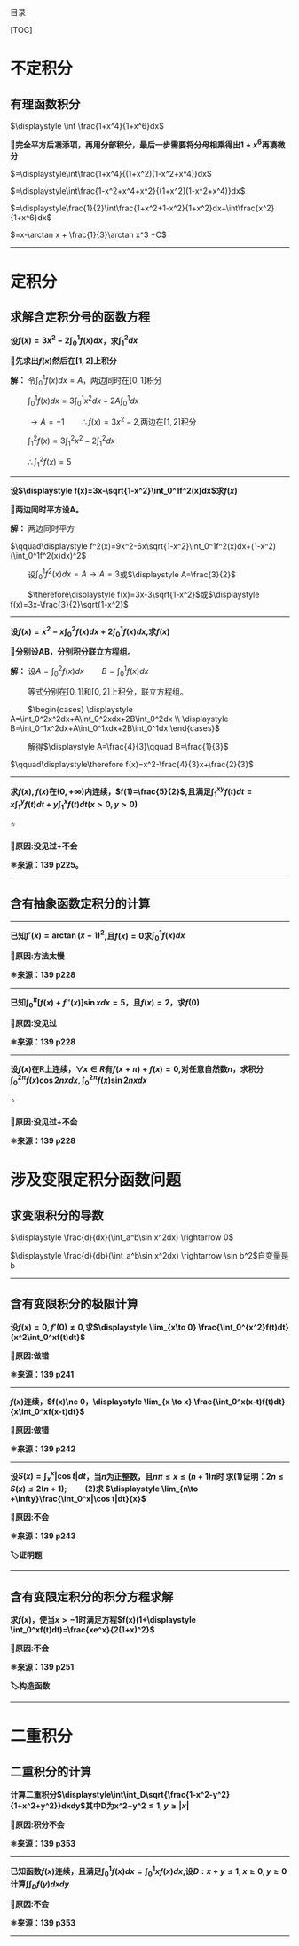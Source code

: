 目录

[TOC]
# 不定积分

## 有理函数积分

$\displaystyle \int \frac{1+x^4}{1+x^6}dx$

**🧠完全平方后凑添项，再用分部积分，最后一步需要将分母相乘得出$1+x^6$再凑微分**

$=\displaystyle\int\frac{1+x^4}{(1+x^2)(1-x^2+x^4)}dx$

$=\displaystyle\int\frac{1-x^2+x^4+x^2}{(1+x^2)(1-x^2+x^4)}dx$

$=\displaystyle\frac{1}{2}\int\frac{1+x^2+1-x^2}{1+x^2}dx+\int\frac{x^2}{1+x^6}dx$

$=x-\arctan x + \frac{1}{3}\arctan x^3 +C$

****
# 定积分
## 求解含定积分号的函数方程

**设$f(x)=3x^2-2\displaystyle\int_0^1 f(x)dx$，求$\displaystyle\int_1^2dx$**

**🧠先求出$f(x)$然后在$[1,2]$上积分**

**解：** 令$\displaystyle\int_0^1f(x)dx=A$，两边同时在$[0,1]$积分

$\qquad$$\displaystyle\int_0^1f(x)dx=3\int_0^1x^2dx-2A\int_0^1dx$

$\qquad$$\rightarrow A=-1\qquad\therefore f(x)=3x^2-2$,两边在$[1,2]$积分

$\qquad$$\displaystyle  \int_1^2f(x)=3\int_1^2x^2-2\int _1^2dx$

$\qquad$$\therefore \displaystyle \int_1^2f(x)=5$
****

**设$\displaystyle f(x)=3x-\sqrt{1-x^2}\int_0^1f^2(x)dx$求$f(x)$**

**🧠两边同时平方设A。**

**解：** 两边同时平方

$\qquad\displaystyle f^2(x)=9x^2-6x\sqrt{1-x^2}\int_0^1f^2(x)dx+(1-x^2)(\int_0^1f^2(x)dx)^2$

$\qquad$设$\displaystyle \int_0^1f^2(x)dx=A \rightarrow A=3$或$\displaystyle A=\frac{3}{2}$

$\qquad$$\therefore\displaystyle f(x)=3x-3\sqrt{1-x^2}$或$\displaystyle f(x)=3x-\frac{3}{2}\sqrt{1-x^2}$

***

**设$\displaystyle f(x)=x^2-x\int_0^2f(x)dx+2\int_0^1f(x)dx$,求$f(x)$**

**🧠分别设AB，分别积分联立方程组。**

**解：** 设$\displaystyle A=\int_0^2 f(x)dx\qquad B=\int_0^1f(x)dx$

$\qquad$等式分别在$[0,1]$和$[0,2]$上积分，联立方程组。

$\qquad$$\begin{cases}
    \displaystyle A=\int_0^2x^2dx+A\int_0^2xdx+2B\int_0^2dx   \\
    \displaystyle B=\int_0^1x^2dx+A\int_0^1xdx+2B\int_0^1dx
\end{cases}$

$\qquad$解得$\displaystyle A=\frac{4}{3}\qquad B=\frac{1}{3}$

$\qquad\displaystyle\therefore f(x)=x^2-\frac{4}{3}x+\frac{2}{3}$

***

**求$f(x),f(x)$在$(0,+\infty)$内连续，$f(1)=\frac{5}{2}$,且满足$\displaystyle \int_1^{xy}f(t)dt=x\int_1^yf(t)dt+y\int_1^xf(t)dt(x>0,y>0)$**

⭐

**🚪原因:没见过+不会**

**⚛️来源：139 p225。**

***
## 含有抽象函数定积分的计算

***

**已知$f'(x)=\arctan(x-1)^2$,且$f(x)=0$求$\displaystyle \int_0^1f(x)dx$**

**🚪原因:方法太慢**

**⚛️来源：139 p228**

***

**已知$\displaystyle \int_0^\pi[f(x)+f''(x)]\sin xdx=5$，且$f(x)=2$，求$f(0)$**

**🚪原因:没见过**

**⚛️来源：139 p228**

***

**设$f(x)$在R上连续，$\forall x\in R$有$f(x+\pi)+f(x)=0$,对任意自然数$n$，求积分$\displaystyle \int_0^{2\pi}f(x)\cos 2nxdx,\int_0^{2\pi}f(x)\sin 2nxdx$**

⭐

**🚪原因:没见过+不会**

**⚛️来源：139 p228**

# 涉及变限定积分函数问题
## 求变限积分的导数

$\displaystyle \frac{d}{dx}(\int_a^b\sin x^2dx) \rightarrow 0$

$\displaystyle \frac{d}{db}(\int_a^b\sin x^2dx) \rightarrow \sin b^2$自变量是b

***

## 含有变限积分的极限计算

**设$f(x)=0,f'(0)\ne 0,$求$\displaystyle \lim_{x\to 0} \frac{\int_0^{x^2}f(t)dt}{x^2\int_0^xf(t)dt}$**

**🚪原因:做错**

**⚛️来源：139 p241**

***

**$f(x)$连续，$f(x)\ne 0，\displaystyle \lim_{x \to x} \frac{\int_0^x(x-t)f(t)dt}{x\int_0^xf(x-t)dt}$**

**🚪原因:做错**

**⚛️来源：139 p242**

***

**设$S(x)=\displaystyle \int_x^x|\cos t|dt$，当$n$为正整数，且$n\pi \leq x\leq(n+1)\pi$时
求(1)证明：$2n\leq S(x)\leq2(n+1);\qquad$(2)求
$\displaystyle \lim_{n\to +\infty}\frac{\int_0^x|\cos t|dt}{x}$**

**🚪原因:不会**

**⚛️来源：139 p243**

**🏷️证明题**

***

## 含有变限定积分的积分方程求解

**求$f(x)$，使当$x>-1$时满足方程$f(x)(1+\displaystyle \int_0^xf(t)dt)=\frac{xe^x}{2(1+x)^2}$** 

**🚪原因:不会**

**⚛️来源：139 p251**

**🏷️构造函数**

***

# 二重积分

## 二重积分的计算

**计算二重积分$\displaystyle\int\int_D\sqrt{\frac{1-x^2-y^2}{1+x^2+y^2}}dxdy$其中D为x^2+y^2$\leq 1,y\geq |x|$**

**🚪原因:积分不会**

**⚛️来源：139 p353**

***

**已知函数$f(x)$连续，且满足$\displaystyle\int_0^1f(x)dx=\int_0^1xf(x)dx$,设$D:x+y\leq 1,x\geq 0,y\geq 0$计算$\displaystyle\int\int_Df(y)dxdy$**

**🚪原因:不会**

**⚛️来源：139 p353**

***